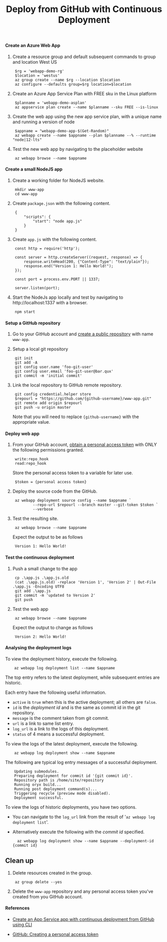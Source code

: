 ﻿---
title: Deploy from GitHub with Continuous Deployment
---

#### Create an Azure Web App
1. Create a resource group and default subsequent commands to group and location West US

        $rg = 'webapp-demo-rg'
        $location = 'westus'
        az group create --name $rg --location $location
        az configure --defaults group=$rg location=$location

1. Create an Azure App Service Plan with FREE sku in the Linux platform
 
        $planname = 'webapp-demo-asplan'
        az appservice plan create --name $planname --sku FREE --is-linux

1. Create the web app using the new app service plan, with a unique name and running a version of node

        $appname = "webapp-demo-app-$(Get-Random)"
        az webapp create --name $appname --plan $planname --% --runtime "node|12-lts"

1. Test the new web app by navigating to the placeholder website

        az webapp browse --name $appname

#### Create a small NodeJS app

1. Create a working folder for NodeJS website.

        mkdir www-app
        cd www-app

1. Create <code>package.json</code> with the following content.

        {
            "scripts": {
                "start": "node app.js"
            }
        }

1. Create <code>app.js</code> with the following content. 

        const http = require('http');

        const server = http.createServer((request, response) => {
            response.writeHead(200, {"Content-Type": "text/plain"});
            response.end("Version 1: Hello World!");
        });

        const port = process.env.PORT || 1337;

        server.listen(port);

1. Start the NodeJs app locally and test by navigating to http://localhost:1337 with a browser.

        npm start

#### Setup a GitHub repository 

1. Go to your GitHub account and [create a public repository](https://docs.github.com/en/free-pro-team@latest/github/getting-started-with-github/create-a-repo) with name <code>www-app</code>.

1. Setup a local git repository

        git init
        git add -A
        git config user.name 'foo-git-user'
        git config user.email 'foo-git-user@bar.qux'
        git commit -m 'initial commit'

1. Link the local repository to GitHub remote repository.

        git config credential.helper store
        $repourl = "https://github.com/{github-username}/www-app.git"
        git remote add origin $repourl 
        git push -u origin master

    Note that you will need to replace <code>{github-username}</code> with the appropriate value.

#### Deploy web app

1. From your GitHub account, [obtain a personal access token](https://docs.github.com/en/free-pro-team@latest/github/authenticating-to-github/creating-a-personal-access-token) with ONLY the following permissions granted.

        write:repo_hook
        read:repo_hook

    Store the personal access token to a variable for later use.

        $token = {personal access token}

1. Deploy the source code from the GitHub.

        az webapp deployment source config --name $appname `
                --repo-url $repourl --branch master --git-token $token `
                --verbose

1. Test the resulting site.
            
        az webapp browse --name $appname

    Expect the output to be as follows

        Version 1: Hello World!

#### Test the continuous deployment

1. Push a small change to the app

        cp .\app.js .\app.js.old
        (cat .\app.js.old) -replace 'Version 1', 'Version 2' | Out-File .\app.js -Encoding UTF8
        git add .\app.js
        git commit -m 'updated to Version 2'
        git push

1. Test the web app 

        az webapp browse --name $appname

    Expect the output to change as follows

        Version 2: Hello World!

#### Analysing the deployment logs

To view the deployment history, execute the following.

        az webapp log deployment list --name $appname

The top entry refers to the latest deployment, while subsequent entries are historic.

Each entry have the following useful information.

- <code>active</code> is <code>true</code> when this is the active deployment; all others are <code>false</code>.
- <code>id</code> is the _deployment id_ and is the same as commit id in the git repository.
- <code>message</code> is the comment taken from git commit.
- <code>url</code> is a link to same list entry.
- <code>log_url</code> is a link to the logs of this deployment.
- <code>status</code> of 4 means a successful deployment.

To view the logs of the latest deployment, execute the following.

        az webapp log deployment show --name $appname

The following are typical log entry messages of a successful deployment.

        Updating submodules.
        Preparing deployment for commit id '{git commit id}'.
        Repository path is /home/site/repository
        Running oryx build...                           
        Running post deployment command(s)...
        Triggering recycle (preview mode disabled).
        Deployment successful.

To view the logs of historic deployments, you have two options.

- You can navigate to the <code>log_url</code> link from the result of '<code>az webapp log deployment list</code>'.
    
- Alternatively execute the following with the _commit id_ specified.

        az webapp log deployment show --name $appname --deployment-id {commit id}

## Clean up

1. Delete resources created in the group.

        az group delete --yes

1. Delete the <code>www-app</code> repository and any personal access token you've created from you GitHub account.

#### References

- [Create an App Service app with continuous deployment from GitHub using CLI](https://docs.microsoft.com/en-us/azure/app-service/scripts/cli-continuous-deployment-github)

- [GitHub: Creating a personal access token
](https://docs.github.com/en/free-pro-team@latest/github/authenticating-to-github/creating-a-personal-access-token)
